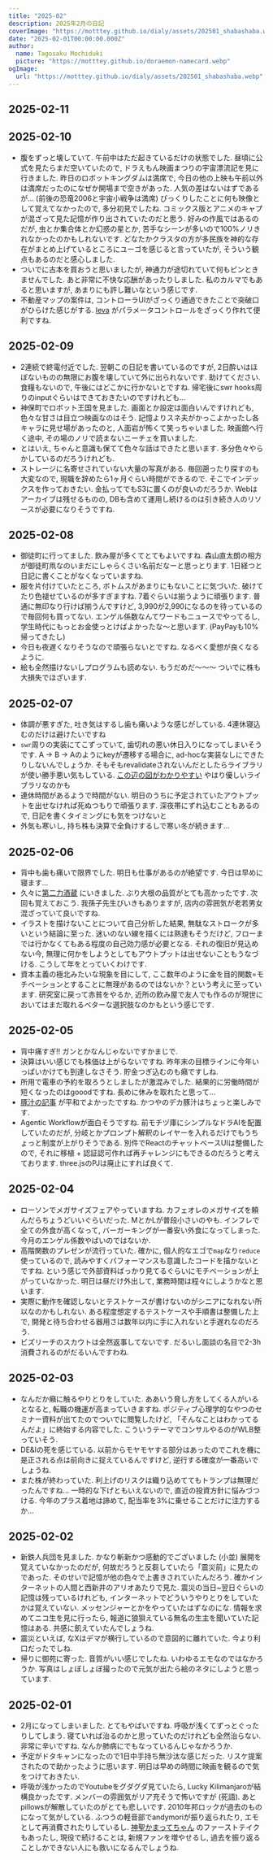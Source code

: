 ```yaml
---
title: "2025-02"
description: 2025年2月の日記
coverImage: "https://motttey.github.io/dialy/assets/202501_shabashaba.webp"
date: "2025-02-01T00:00:00.000Z"
author:
  name: Tagosaku Mochiduki
  picture: "https://motttey.github.io/doraemon-namecard.webp"
ogImage:
  url: "https://motttey.github.io/dialy/assets/202501_shabashaba.webp"
---
```


## 2025-02-11

## 2025-02-10
- 腹をずっと壊していて. 午前中はただ起きているだけの状態でした. 昼頃に公式を見たらまだ空いていたので, ドラえもん映画まつりの宇宙漂流記を見に行きました. 昨日のロボットキングダムは満席で, 今日の他の上映も午前以外は満席だったのになぜか開場まで空きがあった. 人気の差はないはずであるが... (前後の恐竜2006と宇宙小戦争は満席) びっくりしたことに何も映像として覚えてなかったので, 多分初見でしたね. コミックス版とアニメのキャプが混ざって見た記憶が作り出されていたのだと思う. 好みの作風ではあるのだが, 虫とか集合体とか幻惑の星とか, 苦手なシーンが多いので100%ノリきれなかったのかもしれないです. どなたかクラスタの方が多民族を神的な存在がまとめ上げているところにユーゴを感じると言っていたが, そういう観点もあるのだと感心しました. 
- ついでに古本を買おうと思いましたが, 神通力が途切れていて何もピンときませんでした. あと非常に不快な応酬があったりしました. 私のカルマでもあると思いますが, あまりにも許し難いなという感じです.
- 不動産マップの案件は, コントローラUIがざっくり通過できたことで突破口がひらけた感じがする. [leva](https://github.com/pmndrs/leva) がパラメータコントロールをざっくり作れて便利ですね. 

## 2025-02-09
- 2連続で終電付近でした. 翌朝この日記を書いているのですが, 2日酔いはほぼないものの無限にお腹を壊していて外に出られないです. 助けてください. 食糧もないので, 午後にはどこかに行かないとですね. 帰宅後にswr hooks周りのinputぐらいはできておきたいのですけれども...
- 神保町でロボット王国を見ました. 画面とか設定は面白いんですけれども, 色々な甘さは目立つ映画なのはそう. 記憶よりスネ夫がかっこよかったし各キャラに見せ場があったのと, 人面岩が怖くて笑っちゃいました. 映画館へ行く途中, その場のノリで読まないニーチェを買いました. 
- とはいえ, ちゃんと意識も保てて色々な話はできたと思います. 多分色々やらかしているのだろうけれども. 
- ストレージに名寄せされていない大量の写真がある. 毎回遡ったり探すのも大変なので, 現職を辞めたら1ヶ月ぐらい時間ができるので. そこでインデックスを作っておきたい. 金払ってでもS3に置くのが良いのだろうか. Webはアーカイブは残せるものの, DBも含めて運用し続けるのは引き続き人のリソースが必要になりそうですね. 

## 2025-02-08
- 御徒町に行ってました. 飲み屋が多くてとてもよいですね. 森山直太朗の相方が御徒町凧なのいまだにしゃらくさい名前だなーと思っとります. 1日経つと日記に書くことがなくなっていますね. 
- 服を片付けていたところ, ボトムスがあまりにもないことに気づいた. 破けてたり色褪せているのが多すぎますね. 7着ぐらいは揃うように頑張ります. 普通に無印なり行けば揃うんですけど, 3,990が2,990になるのを待っているので毎回何も買ってない. エンゲル係数なんてワードもニュースでやってるし, 学生時代にもっとお金使っとけばよかったな〜と思います. (PayPayも10%帰ってきたし)
- 今日も夜遅くなりそうなので頑張らないとですね. なるべく愛想が良くなるように. 
- 絵も全然描けないしプログラムも読めない. もうだめだ〜〜〜 ついでに株も大損失でほざいます. 

## 2025-02-07
- 体調が悪すぎた, 吐き気はするし歯も痛いような感じがしている. 4連休寝込むのだけは避けたいですね
- `swr`周りの実装にてこずっていて, 歯切れの悪い休日入りになってしまいそうです. A -> B -> Aのようにkeyが遷移する場合に, ad-hocな実装なしにできたりしないんでしょうか. そもそもrevalidateされないんだとしたらライブラリが使い勝手悪い気もしている. [この辺の図がわかりやすい](https://swr.vercel.app/ja/docs/advanced/understanding) やはり優しいライブラリなのかも
- 連休時間があるようで時間がない. 明日のうちに予定されていたアウトプットを出せなければ死ぬつもりで頑張ります. 深夜帯にずれ込むこともあるので, 日記を書くタイミングにも気をつけないと
- 外気も寒いし, 持ち株も決算で全負けするしで寒い冬が続きます... 

## 2025-02-06
- 背中も歯も痛いで限界でした. 明日も仕事があるのが絶望です. 今日は早めに寝ます...
- 久々に[第二力酒蔵](https://tabelog.com/tokyo/A1319/A131902/13001082/) にいきました. ぶり大根の品質がとても高かったです. 次回も覚えておこう. 我孫子先生びいきもありますが, 店内の雰囲気が老若男女混ざっていて良いですね. 
- イラストを描けないことについて自己分析した結果, 無駄なストロークが多いという結論に至った. 迷いのない線を描くには熟達もそうだけど, フローまでは行かなくてもある程度の自己効力感が必要となる. それの復旧が見込めない今, 無理に何かをしようとしてもアウトプットは出せないこともうなづける. こうして年をとっていくわけです. 
- 資本主義の極北みたいな現象を目にして, ここ数年のように金を目的関数=モチベーションとすることに無理があるのではないか？という考えに至っています. 研究室に戻って赤貧をやるか, 近所の飲み屋で友人でも作るのが現世においてはまだ取れるベターな選択肢なのかもという感じです. 

## 2025-02-05
- 背中痛すぎ!! ガンとかなんじゃないですかまじで. 
- 決算はいい感じでも株価は上がらないですね. 昨年末の目標ラインに今年いっぱいかけても到達しなさそう. 貯金つぎ込むのも癪ですしね. 
- 所用で電車の予約を取ろうとしましたが激混みでした. 結果的に労働時間が短くなったのはgooodですね. 長めに休みを取れたと思って...
- [豚汁の記事](https://news.yahoo.co.jp/articles/59534e4b4a074d5795d343687e7a65a3b4240a91) が平和でよかったですね. かつやのデカ豚汁はちょっと楽しみです. 
- Agentic Workflowが面白そうですね. 前モチヅ庫にシンプルなドラAIを配置していたのだが, 分岐とかプロンプト解釈のレイヤーを入れるだけでもうちょっと制度が上がりそうである. 別件でReactのチャットベースUIは整備したので, それに移植 + 認証認可作れば再チャレンジにもできるのだろうと考えております. three.jsのPJは廃止にすれば良くて. 

## 2025-02-04
- ローソンでメガサイズフェアやっていますね. カフェオレのメガサイズを頼んだらちょうどいいぐらいだった. MとかLが普段小さいのやも. インフレで全ての外食が高くなって, バーガーキングが一番安い外食になってしまった. 今月のエンゲル係数やばいのではないか. 
- 高階関数のプレゼンが流行っていた. 確かに, 個人的なエゴで`map`なり`reduce`使っているので, 読みやすくパフォーマンスも意識したコードを描かないとですね. という感じで外部資料ばっかり見てるぐらいにモチベーションが上がっていなかった. 明日は昼だけ外出して, 業務時間は程々にしようかなと思います. 
- 実際に動作を確認しないとテストケースが書けないのがシニアになれない所以なのかもしれない. ある程度想定するテストケースや手順書は整備した上で, 開発と待ち合わせる器用さは数年以内に手に入れないと手遅れなのだろう. 
- ビズリーチのスカウトは全然返事してないです. だるいし面談の名目で2-3h消費されるのがだるいんですわね. 

## 2025-02-03
- なんだか癪に触るやりとりをしていた. ああいう脅し方をしてくる人がいるとなると, 転職の機運が高まっていきますね. ポジティブ心理学的なやつのセミナー資料が出てたのでついでに閲覧したけど, 「そんなことはわかってるんだよ」に終始する内容でした. こういうテーマでコンサルやるのがWLB整っていそう. 
- DE&Iの死を感じている. 以前からモヤモヤする部分はあったのでこれを機に是正される点は前向きに捉えているんですけど, 逆行する確度が一番高いでしょうね.
- また株が終わっていた. 利上げのリスクは織り込めててもトランプは無理だったんですね... 一時的な下げともいえないので, 直近の投資方針に悩みづつける. 今年のプラス着地は諦めて, 配当率を3%に乗せることだけに注力するか... 

## 2025-02-02
- 新鉄人兵団を見ました. かなり斬新かつ感動的でございました (小並) 展開を覚えていなかったのだが, 何故だろうと反芻していたら「震災前」に見たのであった. そのせいで記憶が他の色々で上書きされていたんだろう. 確かインターネットの人間と西新井のアリオあたりで見た. 震災の当日~翌日ぐらいの記憶は残っているけれども, インターネットでどういうやりとりをしていたかは覚えていない. メッセンジャーとかをやっていたはずなのにな. 情報を求めてニコ生を見に行ったら, 報道に狼狽えている無名の生主を聞いていた記憶はある. 共感に飢えていたんでしょうね. 
- 震災といえば, なXはデマが横行しているので意図的に離れていた. 今より利口だったでしね. 
- 帰りに御苑に寄った. 音質がいい感じでしたね. いわゆるエモなのではなかろうか. 写真はしょぼしょぼ撮ったので元気が出たら絵のネタにしようと思っています. 

## 2025-02-01
- 2月になってしまいました. とてもやばいですね. 呼吸が浅くてずっとぐったりしてしまう. 寝ていれば治るのかと思っていたのだけれども全然治らない. 非常に辛いですね. なんか肺病にでもなっているんじゃなかろうか. 
- 予定がドタキャンになったので1日中手持ち無沙汰な感じだった. リスケ提案されたので助かったように思います. 明日は早めの時間に映画を観るので気をつけておきたい. 
- 呼吸が浅かったのでYoutubeをグダグダ見ていたら, Lucky Kilimanjaroが結構良かったです. メンバーの雰囲気がリア充そうで怖いですが (死語). あとpillowsが解散していたのがとても悲しいです. 2010年邦ロックが過去のものになって気がしている. ふつうの軽音部でandymoriが振り返られたり, エモとして再消費されたりしているし. [神聖かまってちゃん](https://www.youtube.com/watch?v=3oKoaz4SLO0) のファーストテイクもあったし, 現役で続けることは, 新規ファンを増やせるし, 過去を振り返ることしかできない人にも救いになるんでしょうね. 
